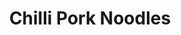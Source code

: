 ---
title: Chilli Pork Noodles
metadata:
  title: Chilli Pork Noodles
  servings: '4'
  course: Main
ingredients:
- name: stock cube
  amount: '1'
- name: pork mince
  amount: 500g
- name: onion
  amount: '1'
- name: noodles
  amount: 4 portions
- name: green pepper
  amount: '1'
- name: chopped tomatoes
  amount: 400 g
- name: red pepper
  amount: '1'
- name: red chilli
  amount: '2'
- name: coconut oil
  amount: 1 tsp
- name: water
  amount: 250 ml
cookware:
- name: frying pan
steps:
- description: Dice the onion.
- description: Add a teaspoon of coconut oil to a frying pan on a high heat, and add
    the diced onion.
- description: Once the onions have softened, add the pork mince and cook until it's
    lightly browned.
- description: Add in chopped tomatoes, stock cube and water.
- description: While that's cooking, chop and then add your red chilli, a red pepper
    and a green pepper.
- description: Simmer for around 30 minutes until the sauce has reduced.
- description: Cook the noodles and then add them to the mince. Stir through and serve.

---